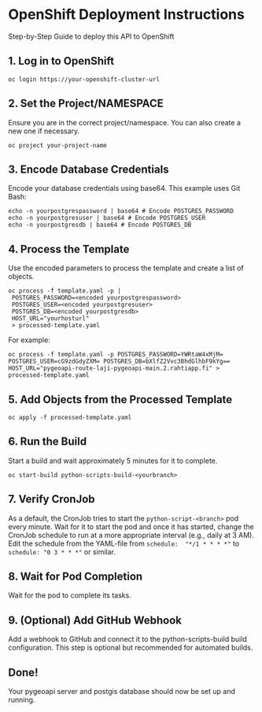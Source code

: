 
# OpenShift Deployment Instructions
Step-by-Step Guide to deploy this API to OpenShift

## 1. Log in to OpenShift

```
oc login https://your-openshift-cluster-url
```

## 2. Set the Project/NAMESPACE

Ensure you are in the correct project/namespace. You can also create a new one if necessary.

```
oc project your-project-name
```

## 3. Encode Database Credentials

Encode your database credentials using base64. This example uses Git Bash:

```
echo -n yourpostgrespassword | base64 # Encode POSTGRES_PASSWORD
echo -n yourpostgresuser | base64 # Encode POSTGRES_USER
echo -n yourpostgresdb | base64 # Encode POSTGRES_DB
```

## 4. Process the Template

Use the encoded parameters to process the template and create a list of objects.

```
oc process -f template.yaml -p |
 POSTGRES_PASSWORD=<encoded yourpostgrespassword>
 POSTGRES_USER=<encoded yourpostgresuser>
 POSTGRES_DB=<encoded yourpostgresdb>
 HOST_URL="yourhosturl" 
 > processed-template.yaml
```
For example:
```
oc process -f template.yaml -p POSTGRES_PASSWORD=YWRtaW4xMjM= POSTGRES_USER=cG9zdGdyZXM= POSTGRES_DB=bXlfZ2Vvc3BhdGlhbF9kYg== HOST_URL="pygeoapi-route-laji-pygeoapi-main.2.rahtiapp.fi" > processed-template.yaml
```


## 5. Add Objects from the Processed Template

```
oc apply -f processed-template.yaml
```

## 6. Run the Build

Start a build and wait approximately 5 minutes for it to complete.

```
oc start-build python-scripts-build-<yourbranch>
```

## 7. Verify CronJob


As a default, the CronJob tries to start the ```python-script-<branch>``` pod every minute. Wait for it to start the pod and once it has started, change the CronJob schedule to run at a more appropriate interval (e.g., daily at 3 AM).
Edit the schedule from the YAML-file from
```schedule:  "*/1 * * * *"``` to  ```schedule: "0 3 * * *"``` or similar.

## 8. Wait for Pod Completion

Wait for the pod to complete its tasks.

## 9. (Optional) Add GitHub Webhook

Add a webhook to GitHub and connect it to the python-scripts-build build configuration. This step is optional but recommended for automated builds.



## Done!

Your pygeoapi server and postgis database should now be set up and running.

